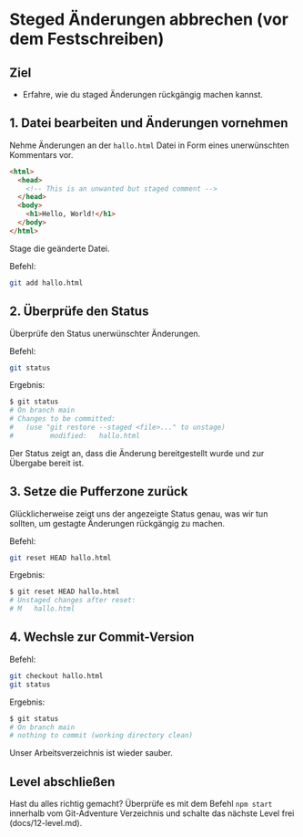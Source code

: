 # Steged Änderungen abbrechen (vor dem Festschreiben)
## Ziel
- Erfahre, wie du staged Änderungen rückgängig machen kannst.

## 1. Datei bearbeiten und Änderungen vornehmen
Nehme Änderungen an der `hallo.html` Datei in Form eines unerwünschten Kommentars vor.

```html
<html>
  <head>
    <!-- This is an unwanted but staged comment -->
  </head>
  <body>
    <h1>Hello, World!</h1>
  </body>
</html>
```

Stage die geänderte Datei.

Befehl:  
```bash
git add hallo.html
```

## 2. Überprüfe den Status
Überprüfe den Status unerwünschter Änderungen.

Befehl:  
```bash
git status
```

Ergebnis:  
```bash
$ git status
# On branch main
# Changes to be committed:
#   (use "git restore --staged <file>..." to unstage)
#         modified:   hallo.html
```

Der Status zeigt an, dass die Änderung bereitgestellt wurde und zur Übergabe bereit ist.

## 3. Setze die Pufferzone zurück
Glücklicherweise zeigt uns der angezeigte Status genau, was wir tun sollten, um gestagte Änderungen rückgängig zu machen.

Befehl:  
```bash
git reset HEAD hallo.html
```

Ergebnis:  
```bash
$ git reset HEAD hallo.html
# Unstaged changes after reset:
# M   hallo.html
```

## 4. Wechsle zur Commit-Version

Befehl:  
```bash
git checkout hallo.html
git status
```

Ergebnis:
```bash
$ git status
# On branch main
# nothing to commit (working directory clean)
```

Unser Arbeitsverzeichnis ist wieder sauber.

## Level abschließen
Hast du alles richtig gemacht? Überprüfe es mit dem Befehl `npm start` innerhalb vom Git-Adventure Verzeichnis und schalte das nächste Level frei (docs/12-level.md).